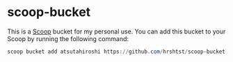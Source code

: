 # scoop-bucket

<!-- Uncomment the following line after replacing placeholders -->
<!-- [![Build Status](https://ci.appveyor.com/api/projects/status/<appveyor-badge-id>?svg=true)](https://ci.appveyor.com/project/<username>/<bucketname> "Build Status") [![Excavator](https://github.com/<username>/<bucketname>/actions/workflows/excavator.yml/badge.svg)](https://github.com/<username>/<bucketname>/actions/workflows/excavator.yml) -->

This is a [Scoop](https://scoop.sh/) bucket for my personal use. You
can add this bucket to your Scoop by running the following command:

``` powershell
scoop bucket add atsutahiroshi https://github.com/hrshtst/scoop-bucket.git
```
